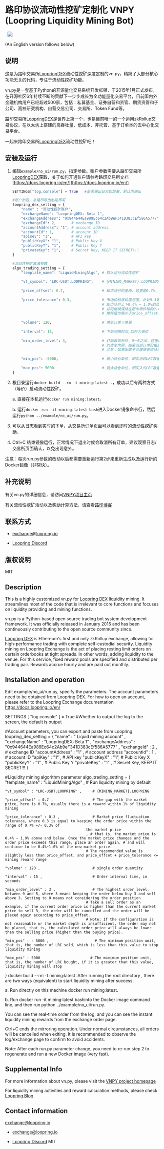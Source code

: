 # 路印协议流动性挖矿定制化 VNPY (Loopring Liquidity Mining Bot)

<p align="center">

  <img src ="https://vnpy.oss-cn-shanghai.aliyuncs.com/vnpy-logo.png"/>

</p>

(An English version follows below)

## 说明

这是为路印交易所[LoopringDEX](https://loopring.io)流动性挖矿深度定制的vn.py，精简了大部分核心功能无关的代码，专注于流动性挖矿功能。

vn.py是一套基于Python的开源量化交易系统开发框架，于2015年1月正式发布，在开源社区6年持续不断的贡献下一步步成长为全功能量化交易平台，目前国内外金融机构用户已经超过500家，包括：私募基金、证券自营和资管、期货资管和子公司、高校研究机构、自营交易公司、交易所、Token Fund等。

路印交易所[LoopringDEX](https://loopring.io)是世界上第一个，也是目前唯一的一个运用zkRollup交易协议，在以太坊上搭建的高吞吐量、低成本、非托管、基于订单本的去中心化交易平台。

一起来路印交易所[LoopringDEX](https://loopring.io)流动性挖矿吧！

## 安装及运行

1. 编辑`example/no_ui/run.py`，指定参数。账户参数需要从路印交易所[LoopringDEX](https://loopring.io)获取，关于如何开通账户请参考路印交易所文档[https://docs.loopring.io/en/](https://docs.loopring.io/en/)

   ```python
   SETTINGS["log.console"] = True	#是否输出日志到屏幕，默认为输出
   
   #账户参数，从路印导出粘贴即可
   loopring_dex_setting = {
       "name" : "流动性挖矿账户",
       "exchangeName": "LoopringDEX: Beta 1",
       "exchangeAddress": "0x944644Ea989Ec64c2Ab9eF341D383cEf586A5777",
       "exchangeId": 2,       # exchange ID
       "accountAddress": "1", # account address
       "accountId": 1,        # account ID
       "apiKey": "1",         # API key
       "publicKeyX": "1",     # Public Key X
       "publicKeyY": "1",     # Public Key Y
       "privateKey": "1",     # Secret Key, KEEP IT SECRET!!!
   }
   
   #流动性挖矿算法参数
   algo_trading_setting = {
       "template_name": "LiquidMiningAlgo", # 默认运行流动性挖矿
       
       "vt_symbol": "LRC-USDT.LOOPRING",    # {MINING_MARKET}.LOOPRING
       
       "price_offset": 0.7,                 # 和市场价的差距，这里是0.7%，通常流动性挖矿1%内都有奖励
       
       "price_tolerance": 0.3,              # 市场价格波动容忍度，此处0.3等于将订单价格保持在市场价0.7%+/-0.3%范围，
                                            # 即市场价上下0.4% ~ 1.0%的位置上。一旦市价变化，订单价格超出该范围则重新下单，
                                            # 并将继续保持在新市场价格的0.4%~1.0%。
                                            # 推荐值为略小于price_offset，并且 price_offset + price_tolerance <= 挖矿奖励范围
                                      
       "volume": 120,                       # 单笔订单下单量
       
       "interval": 15,                      # 下单间隔时间,以秒为单位
       
       "min_order_level": 3,                # 订单最高档位，0～5之间，这里的3表示在将订单保持在买3之下，卖3之上。设置成0表示不考虑订单档位
                                            # 以卖单为例，如果当前订单价格高于目前市场价卖3，则取消订单，并根据 price_offset 重新下单。
                                            # 注意：如果配置不合理或者市场深度不足，可能导致无法下单，即计算得到的订单价格永远低于卖3价（高于买3价）。
       
       "min_pos": -5000,                    # 最小持仓单位，即卖出的LRC数量，小于该值停止流动性挖矿
       
       "max_pos": 5000                      # 最大持仓单位，即买入的LRC数量，大于该值停止流动性挖矿
   }
   ```

2. 根目录运行`docker build --rm -t mining:latest .`，成功以后有两种方式（等价）启动流动性挖矿。

   a. 直接在本机运行`docker run mining:latest`。

   b. 运行`docker run -it mining:latest bash`进入Docker镜像命令行，然后运行`python ../example/no_ui/run.py`。

3. 可以从日志看到实时的下单，从交易所订单页面可以看到即时的流动性挖矿奖励。

4. Ctrl+C 结束镜像运行，正常情况下退出时候会取消所有订单，建议观察日志/交易所页面确认，以免出现意外。

注意：每次run.py参数的改动以后都需要重新运行第2步来重新生成以及运行新的Docker镜像（非常快）。


## 补充说明

有关vn.py的详细信息，请访问[VNPY项目主页](http://www.vnpy.com/)

有关流动性挖矿活动以及奖励计算方法，请查看[路印博客](https://blogs.loopring.org/market-making-competition-cn/)

## 联系方式

* [exchange@loopring.io](mailto:exchange@loopring.io)

* [Loopring Discord](https://discord.gg/KkYccYp)

## 版权说明

MIT


## Description

This is a highly customized vn.py for [Loopring DEX](https://loopring.io) liquidity mining. It streamlines most of the code that is irrelevant to core functions and focuses on liquidity providing and mining functions.

vn.py is a Python-based open source trading bot system development framework. It was officially released in January 2015 and has been continuously contributing to the open source community since.

[Loopring DEX](https://loopring.io) is Ethereum's first and only zkRollup exchange, allowing for high-performance trading with complete self-custodial security. Liquidity mining on Loopring Exchange is the act of placing resting limit orders on certain orderbooks at tight spreads. In other words, adding liquidity to the venue. For this service, fixed reward pools are specified and distributed per trading pair. Rewards accrue hourly and are paid out monthly.

## Installation and operation

Edit example/no_ui/run.py, specify the parameters. The account parameters need to be obtained from Loopring DEX. For how to open an account, please refer to the Loopring Exchange documentation https://docs.loopring.io/en/

SETTINGS [ "log.console" ] =  True 	#Whether to output the log to the screen, the default is output


#Account  parameters, you can export and paste from Loopring loopring_dex_setting = {
     "name" : " Liquid mining account" ,
     "exchangeName" : "LoopringDEX: Beta 1" ,
     "exchangeAddress" : "0x944644Ea989Ec64c2Ab9eF341D383cEf586A5777" ,
     "exchangeId" : 2 ,        # exchange ID 
    "accountAddress" : "1" , # account address 
    "accountId" : 1 ,         # account ID 
    "apiKey" : "1" ,         # API key 
    "publicKeyX" : "1",      # Public Key X 
    "publicKeyY" : "1" ,      # Public Key Y 
    "privateKey" : "1" ,      # Secret Key, KEEP IT SECRET!!!
}


#Liquidity  mining algorithm parameter algo_trading_setting = {
     "template_name" : "LiquidMiningAlgo" , # Run liquidity mining by default
    
    "vt_symbol" : "LRC-USDT.LOOPRING" ,     # {MINING_MARKET}.LOOPRING
    
    "price_offset" : 0.7 ,                  # The gap with the market price, here is 0.7%, usually there is a reward within 1% of liquidity mining
    
    "price_tolerance" : 0.3 ,               # Market price fluctuation tolerance, where 0.3 is equal to keeping the order price within the range of 0.7% +/- 0.3% of 
                                         the market price 
                                         , # that is, the market price is 0.4% ~ 1.0% above and below. Once the market price changes and the order price exceeds this range, place an order again, # and will continue to be 0.4%~1.0% of the new market price. 
                                         # The recommended value is slightly less than price_offset, and price_offset + price_tolerance <= mining reward range
                                   
    "volume" : 120 ,                        # single order quantity
    
    "interval" : 15 ,                       # Order interval time, in seconds
    
    "min_order_level" : 3 ,                 # The highest order level, between 0 and 5, where 3 means keeping the order below buy 3 and sell above 3. Setting to 0 means not considering the order position 
                                         # Take a sell order as an example, if the current order price is higher than the current market price to sell 3, the order will be cancelled and the order will be placed again according to price_offset. 
                                         # Note: If the configuration is not reasonable or the market depth is insufficient, the order may not be placed, that is, the calculated order price will always be lower than the selling price (higher than the buying price).
    
    "min_pos" : - 5000 ,                     # The minimum position unit, that is, the number of LRC sold, which is less than this value to stop liquidity mining
    
    "max_pos" : 5000                       # The maximum position unit, that is, the number of LRC bought, if it is greater than this value, liquidity mining will stop 
}
docker build --rm -t mining:latest .After running the root directory , there are two ways (equivalent) to start liquidity mining after success.

a. Run directly on this machine docker run mining:latest.

b. Run docker run -it mining:latest bashinto the Docker image command line, and then run python ../example/no_ui/run.py.

You can see the real-time order from the log, and you can see the instant liquidity mining rewards from the exchange order page.

Ctrl+C ends the mirroring operation. Under normal circumstances, all orders will be cancelled when exiting. It is recommended to observe the log/exchange page to confirm to avoid accidents.

Note: After each run.py parameter change, you need to re-run step 2 to regenerate and run a new Docker image (very fast).

## Supplemental Info
For more information about vn.py, please visit the [VNPY project homepage](http://www.vnpy.com/)

For liquidity mining activities and reward calculation methods, please check [Loopring Blog](https://loopring.org/#/post/loopring-exchange-liquidity-mining-competition).

## Contact information
exchange@loopring.io

* [exchange@loopring.io](mailto:exchange@loopring.io)

* [Loopring Discord](https://discord.gg/KkYccYp)
MIT
